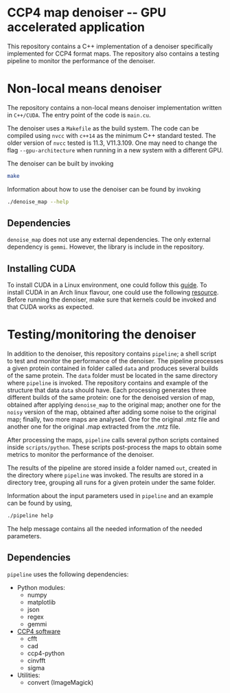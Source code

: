 # CCP4 map denoiser -- GPU accelerated application

This repository contains a C++ implementation of a denoiser specifically implemented
for CCP4 format maps. The repository also contains a testing pipeline to monitor the
performance of the denoiser.

# Non-local means denoiser
The repository contains a non-local means denoiser implementation written in
`C++/CUDA`.  The entry point of the code is `main.cu`. 

The denoiser uses a `Makefile` as the build system. The code can be compiled using
`nvcc` with `c++14` as the minimum C++ standard tested. The older version of `nvcc`
tested is 11.3, V11.3.109. One may need to change the flag `--gpu-architecture` when
running in a new system with a different GPU.

The denoiser can be built by invoking
```bash
make
```

Information about how to use the denoiser can be found by invoking
```bash
./denoise_map --help
```

## Dependencies
`denoise_map` does not use any external dependencies. The only external
dependency is `gemmi`. However, the library is include in the repository. 

## Installing CUDA
To install CUDA in a Linux environment, one could follow this
[guide](https://docs.nvidia.com/cuda/cuda-installation-guide-linux/index.html). To
install CUDA in an Arch linux flavour, one could use the following
[resource](https://wiki.archlinux.org/title/GPGPU). Before running the denoiser, make
sure that kernels could be invoked and that CUDA works as expected.

# Testing/monitoring the denoiser
In addition to the denoiser, this repository contains `pipeline`; a shell script to
test and monitor the performance of the denoiser. The pipeline processes a given
protein contained in folder called `data` and produces several builds of the same
protein. The `data` folder must be located in the same directory where `pipeline` is
invoked. The repository contains and example of the structure that data `data` should
have. Each processing generates three different builds of the same protein: one for
the denoised version of map, obtained after applying `denoise_map` to the original
map; another one for the `noisy` version of the map, obtained after adding some noise
to the original map; finally, two more maps are analysed. One for the original .mtz
file and another one for the original .map extracted from the .mtz file.

After processing the maps, `pipeline` calls several python scripts contained inside
`scripts/python`. These scripts post-process the maps to obtain some metrics to
monitor the performance of the denoiser.

The results of the pipeline are stored inside a folder named `out`, created in the
directory where `pipeline` was invoked. The results are stored in a directory tree,
grouping all runs for a given protein under the same folder.

Information about the input parameters used in `pipeline` and an example can be found
by using,
```bash
./pipeline help
```

The help message contains all the needed information of the needed parameters.

## Dependencies
`pipeline` uses the following dependencies:

 - Python modules:
    - numpy
    - matplotlib
    - json
    - regex
    - gemmi
 - [CCP4 software](https://www.ccp4.ac.uk/)
    - cfft
    - cad
    - ccp4-python
    - cinvfft
    - sigma
 - Utilities:
    - convert (ImageMagick)
